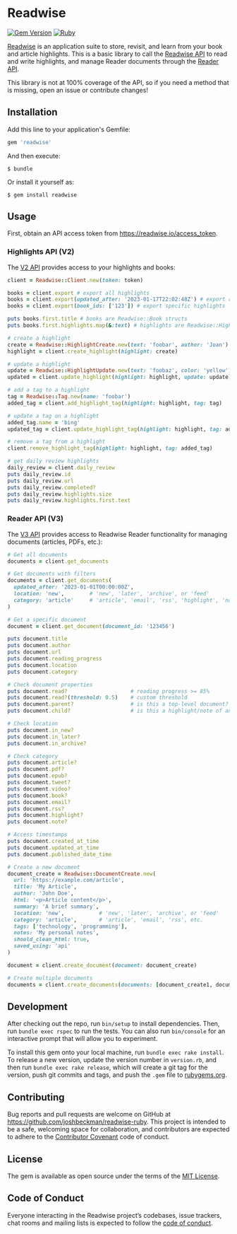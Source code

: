 # Readwise

[![Gem Version](https://badge.fury.io/rb/readwise.svg)](https://badge.fury.io/rb/readwise) [![Ruby](https://github.com/joshbeckman/readwise-ruby/actions/workflows/ruby.yml/badge.svg)](https://github.com/joshbeckman/readwise-ruby/actions/workflows/ruby.yml)

[Readwise](https://readwise.io/) is an application suite to store, revisit, and learn from your book and article highlights. This is a basic library to call the [Readwise API](https://readwise.io/api_deets) to read and write highlights, and manage Reader documents through the [Reader API](https://readwise.io/reader_api).

This library is not at 100% coverage of the API, so if you need a method that is missing, open an issue or contribute changes!

## Installation

Add this line to your application's Gemfile:

```ruby
gem 'readwise'
```

And then execute:

    $ bundle

Or install it yourself as:

    $ gem install readwise

## Usage

First, obtain an API access token from https://readwise.io/access_token.

### Highlights API (V2)

The [V2 API](https://readwise.io/api_deets) provides access to your highlights and books:

```ruby
client = Readwise::Client.new(token: token)

books = client.export # export all highlights
books = client.export(updated_after: '2023-01-17T22:02:48Z') # export recent highlights
books = client.export(book_ids: ['123']) # export specific highlights

puts books.first.title # books are Readwise::Book structs
puts books.first.highlights.map(&:text) # highlights are Readwise::Highlight structs

# create a highlight
create = Readwise::HighlightCreate.new(text: 'foobar', author: 'Joan')
highlight = client.create_highlight(highlight: create)

# update a highlight
update = Readwise::HighlightUpdate.new(text: 'foobaz', color: 'yellow')
updated = client.update_highlight(highlight: highlight, update: update)

# add a tag to a highlight
tag = Readwise::Tag.new(name: 'foobar')
added_tag = client.add_highlight_tag(highlight: highlight, tag: tag)

# update a tag on a highlight
added_tag.name = 'bing'
updated_tag = client.update_highlight_tag(highlight: highlight, tag: added_tag)

# remove a tag from a highlight
client.remove_highlight_tag(highlight: highlight, tag: added_tag)

# get daily review highlights
daily_review = client.daily_review
puts daily_review.id
puts daily_review.url
puts daily_review.completed?
puts daily_review.highlights.size
puts daily_review.highlights.first.text
```

### Reader API (V3)

The [V3 API](https://readwise.io/reader_api) provides access to Readwise Reader functionality for managing documents (articles, PDFs, etc.):

```ruby
# Get all documents
documents = client.get_documents

# Get documents with filters
documents = client.get_documents(
  updated_after: '2023-01-01T00:00:00Z',
  location: 'new',        # 'new', 'later', 'archive', or 'feed'
  category: 'article'     # 'article', 'email', 'rss', 'highlight', 'note', 'pdf', 'epub', 'tweet', 'video'
)

# Get a specific document
document = client.get_document(document_id: '123456')

puts document.title
puts document.author
puts document.url
puts document.reading_progress
puts document.location
puts document.category

# Check document properties
puts document.read?                    # reading progress >= 85%
puts document.read?(threshold: 0.5)    # custom threshold
puts document.parent?                  # is this a top-level document?
puts document.child?                   # is this a highlight/note of another document?

# Check location
puts document.in_new?
puts document.in_later?  
puts document.in_archive?

# Check category
puts document.article?
puts document.pdf?
puts document.epub?
puts document.tweet?
puts document.video?
puts document.book?
puts document.email?
puts document.rss?
puts document.highlight?
puts document.note?

# Access timestamps
puts document.created_at_time
puts document.updated_at_time
puts document.published_date_time

# Create a new document
document_create = Readwise::DocumentCreate.new(
  url: 'https://example.com/article',
  title: 'My Article',
  author: 'John Doe',
  html: '<p>Article content</p>',
  summary: 'A brief summary',
  location: 'new',           # 'new', 'later', 'archive', or 'feed'
  category: 'article',       # 'article', 'email', 'rss', etc.
  tags: ['technology', 'programming'],
  notes: 'My personal notes',
  should_clean_html: true,
  saved_using: 'api'
)

document = client.create_document(document: document_create)

# Create multiple documents
documents = client.create_documents(documents: [document_create1, document_create2])
```

## Development

After checking out the repo, run `bin/setup` to install dependencies. Then, run `bundle exec rspec` to run the tests. You can also run `bin/console` for an interactive prompt that will allow you to experiment.

To install this gem onto your local machine, run `bundle exec rake install`. To release a new version, update the version number in `version.rb`, and then run `bundle exec rake release`, which will create a git tag for the version, push git commits and tags, and push the `.gem` file to [rubygems.org](https://rubygems.org).

## Contributing

Bug reports and pull requests are welcome on GitHub at https://github.com/joshbeckman/readwise-ruby. This project is intended to be a safe, welcoming space for collaboration, and contributors are expected to adhere to the [Contributor Covenant](http://contributor-covenant.org) code of conduct.

## License

The gem is available as open source under the terms of the [MIT License](https://opensource.org/licenses/MIT).

## Code of Conduct

Everyone interacting in the Readwise project’s codebases, issue trackers, chat rooms and mailing lists is expected to follow the [code of conduct](https://github.com/joshbeckman/readwise-ruby/blob/main/CODE_OF_CONDUCT.md).
